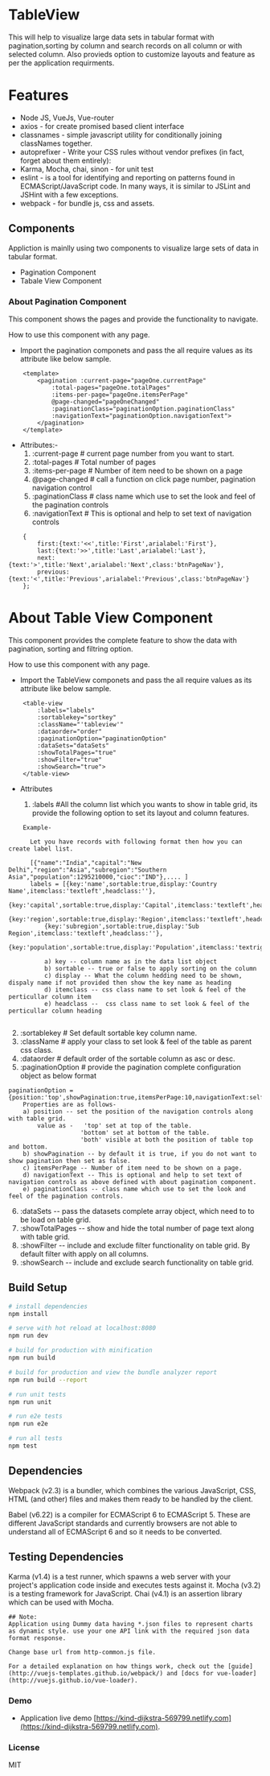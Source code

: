 # TableView
This will help to visualize large data sets in tabular format with pagination,sorting by column and search records on all column or with selected column. Also provieds option to customize layouts and feature as per the application requirments.

# Features
* Node JS, VueJs, Vue-router
* axios - for create promised based client interface
* classnames - simple javascript utility for conditionally joining classNames together.
* autoprefixer - Write your CSS rules without vendor prefixes (in fact, forget about them entirely):
* Karma, Mocha, chai, sinon - for unit test  
* eslint - is a tool for identifying and reporting on patterns found in ECMAScript/JavaScript code. In many ways, it is similar to JSLint and JSHint with a few exceptions.
* webpack - for bundle js, css and assets.

## Components
Appliction is mainlly using two components to visualize large sets of data in tabular format.

* Pagination Component
* Tabale View Component

### About Pagination Component
This component shows the pages and provide the functionality to navigate.
    
How to use this component with any page.
* Import the pagination componets and pass the all require values as its attribute like below sample.
 
    <script>
        import Pagination from '@/components/Pagination.vue';
    </script>
````
    <template>
        <pagination :current-page="pageOne.currentPage"
            :total-pages="pageOne.totalPages"
            :items-per-page="pageOne.itemsPerPage"
            @page-changed="pageOneChanged" 
            :paginationClass="paginationOption.paginationClass"
            :navigationText="paginationOption.navigationText">
        </pagination>
    </template>
````
* Attributes:-
    1) :current-page # current page number from you want to start.
    2) :total-pages # Total number of pages
    3) :items-per-page # Number of item need to be shown on a page
    4) @page-changed # call a function on click page number, pagination navigation control
    6) :paginationClass # class name which use to set the look and feel of the pagination controls
    7) :navigationText # This is optional and help to set text of navigation controls
````   
    {
        first:{text:'<<',title:'First',arialabel:'First'},
        last:{text:'>>',title:'Last',arialabel:'Last'},
        next:{text:'>',title:'Next',arialabel:'Next',class:'btnPageNav'},
        previous:{text:'<',title:'Previous',arialabel:'Previous',class:'btnPageNav'}
    };
 ````        

# About Table View Component
This component provides the complete feature to show the data with pagination, sorting and filtring option.

How to use this component with any page.

* Import the TableView componets and pass the all require values as its attribute like below sample.

    <script>
        import TableView from '@/components/TableView.vue';
    </script>
````
    <table-view 
        :labels="labels" 
        :sortablekey="sortkey" 
        :className="'tableview'"
        :dataorder="order" 
        :paginationOption="paginationOption"
        :dataSets="dataSets"
        :showTotalPages="true"
        :showFilter="true"
        :showSearch="true">
    </table-view>
````

* Attributes
  
  1)  :labels #All the column list which you wants to show in table grid, its provide the following option to set its layout and column features. 
````
    Example-
      
      Let you have records with following format then how you can create label list.

      [{"name":"India","capital":"New Delhi","region":"Asia","subregion":"Southern Asia","population":1295210000,"cioc":"IND"},.... ]
      labels = [{key:'name',sortable:true,display:'Country Name',itemclass:'textleft',headclass:''},
          {key:'capital',sortable:true,display:'Capital',itemclass:'textleft',headclass:''},
          {key:'region',sortable:true,display:'Region',itemclass:'textleft',headclass:''},
          {key:'subregion',sortable:true,display:'Sub Region',itemclass:'textleft',headclass:''},
          {key:'population',sortable:true,display:'Population',itemclass:'textright',headclass:''}];

          a) key -- column name as in the data list object
          b) sortable -- true or false to apply sorting on the column
          c) display -- What the column hedding need to be shown, dispaly name if not provided then show the key name as heading
          d) itemclass -- css class name to set look & feel of the perticullar column item
          e) headclass --  css class name to set look & feel of the perticullar column heading
          
````

  2)  :sortablekey # Set default sortable key column name.
  3)  :className # apply your class to set look & feel of the table as parent css class.
  4)  :dataorder # default order of the sortable column as asc or desc.
  5)  :paginationOption # provide the pagination complete configuration object as below format
   
    paginationOption =     {position:'top',showPagination:true,itemsPerPage:10,navigationText:self.navigationText,paginationClass:'paginationClass'}; 
        Properties are as follows-
        a) position -- set the position of the navigation controls along with table grid.
            value as -   'top' set at top of the table.
                        'bottom' set at bottom of the table. 
                        'both' visible at both the position of table top and bottom.
        b) showPagination -- by default it is true, if you do not want to show pagination then set as false.
        c) itemsPerPage -- Number of item need to be shown on a page.
        d) navigationText -- This is optional and help to set text of navigation controls as above defined with about pagination component.
        e) paginationClass -- class name which use to set the look and feel of the pagination controls.
  6) :dataSets -- pass the datasets complete array object, which need to to be load on table grid.
  7) :showTotalPages -- show and hide the total number of page text along with table grid.
  8) :showFilter -- include and exclude filter functionality on table grid. By default filter with apply on all columns.
  9) :showSearch -- include and exclude search functionality on table grid.




## Build Setup

``` bash
# install dependencies
npm install

# serve with hot reload at localhost:8080
npm run dev

# build for production with minification
npm run build

# build for production and view the bundle analyzer report
npm run build --report

# run unit tests
npm run unit

# run e2e tests
npm run e2e

# run all tests
npm test
```
## Dependencies
Webpack (v2.3) is a bundler, which combines the various JavaScript, CSS, HTML (and other) files and makes them ready to be handled by the client.

Babel (v6.22) is a compiler for ECMAScript 6 to ECMAScript 5. These are different JavaScript standards and currently browsers are not able to understand all of ECMAScript 6 and so it needs to be converted.

## Testing Dependencies
Karma (v1.4) is a test runner, which spawns a web server with your project's application code inside and executes tests against it.
Mocha (v3.2) is a testing framework for JavaScript.
Chai (v4.1) is an assertion library which can be used with Mocha.


```
## Note: 
Application using Dummy data having *.json files to represent charts as dynamic style. use your one API link with the required json data format response.

Change base url from http-common.js file.

```
```
For a detailed explanation on how things work, check out the [guide](http://vuejs-templates.github.io/webpack/) and [docs for vue-loader](http://vuejs.github.io/vue-loader).
```
### Demo

   * Application live demo [https://kind-dijkstra-569799.netlify.com](https://kind-dijkstra-569799.netlify.com).


### License
MIT
